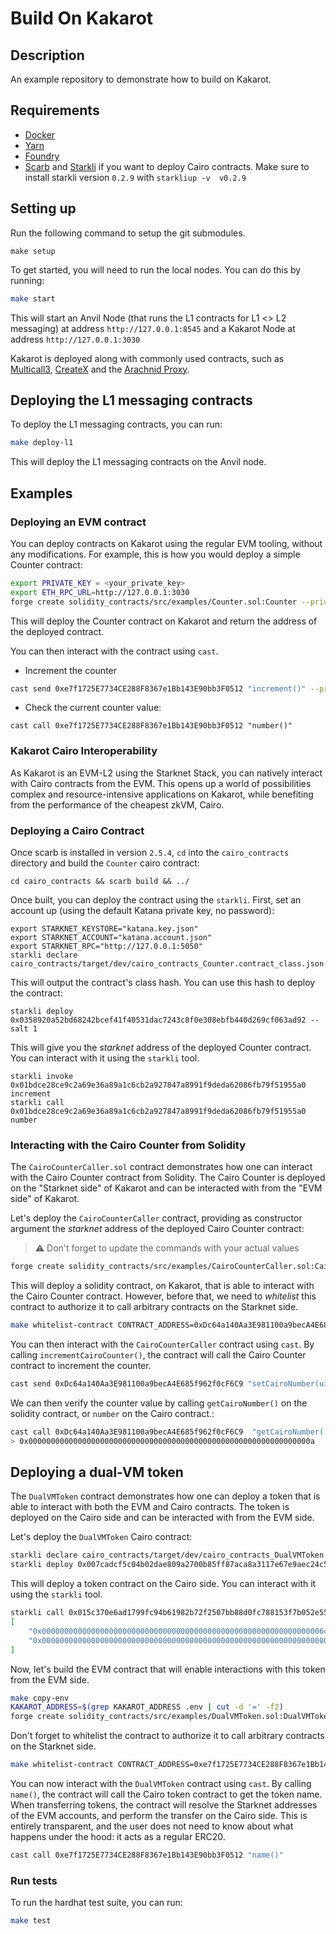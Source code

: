 # Build On Kakarot

## Description

An example repository to demonstrate how to build on Kakarot.

## Requirements

- [Docker](https://docs.docker.com/get-docker/)
- [Yarn](https://classic.yarnpkg.com/lang/en/docs/install)
- [Foundry](https://book.getfoundry.sh/getting-started/installation)
- [Scarb](https://docs.swmansion.com/scarb/download.html#install-via-asdf) and [Starkli](https://github.com/xJonathanLEI/starkli) if you want to deploy Cairo contracts. Make sure to install starkli version `0.2.9` with `starkliup -v  v0.2.9`

## Setting up

Run the following command to setup the git submodules.

```
make setup
```

To get started, you will need to run the local nodes. You can do this by running:

```sh
make start
```

This will start an Anvil Node (that runs the L1 contracts for L1 <> L2 messaging) at address `http://127.0.0.1:8545` and a Kakarot Node at address `http://127.0.0.1:3030`

Kakarot is deployed along with commonly used contracts, such as [Multicall3](https://github.com/mds1/multicall/blob/main/src/Multicall3.sol), [CreateX](https://github.com/pcaversaccio/createx?tab=readme-ov-file#permissioned-deploy-protection-and-cross-chain-redeploy-protection) and the [Arachnid Proxy](https://github.com/Arachnid/deterministic-deployment-proxy).

## Deploying the L1 messaging contracts

To deploy the L1 messaging contracts, you can run:

```sh
make deploy-l1
```

This will deploy the L1 messaging contracts on the Anvil node.

## Examples

### Deploying an EVM contract

You can deploy contracts on Kakarot using the regular EVM tooling, without any modifications. For example, this is how you would deploy a simple Counter contract:

```sh
export PRIVATE_KEY = <your_private_key>
export ETH_RPC_URL=http://127.0.0.1:3030
forge create solidity_contracts/src/examples/Counter.sol:Counter --private-key $PRIVATE_KEY
```

This will deploy the Counter contract on Kakarot and return the address of the deployed contract.

You can then interact with the contract using `cast`.

- Increment the counter

```sh
cast send 0xe7f1725E7734CE288F8367e1Bb143E90bb3F0512 "increment()" --private-key $PRIVATE_KEY
```

- Check the current counter value:

```
cast call 0xe7f1725E7734CE288F8367e1Bb143E90bb3F0512 "number()"
```

### Kakarot Cairo Interoperability

As Kakarot is an EVM-L2 using the Starknet Stack, you can natively interact with Cairo contracts from the EVM. This opens up a world of possibilities complex and resource-intensive applications on Kakarot, while benefiting from the performance of the cheapest zkVM, Cairo.

### Deploying a Cairo Contract

Once scarb is installed in version `2.5.4`, `cd` into the `cairo_contracts` directory and build the `Counter` cairo contract:

```
cd cairo_contracts && scarb build && ../
```

Once built, you can deploy the contract using the `starkli`. First, set an account up (using the default Katana private key, no password):

```
export STARKNET_KEYSTORE="katana.key.json"
export STARKNET_ACCOUNT="katana.account.json"
export STARKNET_RPC="http://127.0.0.1:5050"
starkli declare cairo_contracts/target/dev/cairo_contracts_Counter.contract_class.json
```

This will output the contract's class hash. You can use this hash to deploy the contract:

```
starkli deploy 0x0358920a52bd68242bcef41f40531dac7243c8f0e308ebfb440d269cf063ad92 --salt 1
```

This will give you the _starknet_ address of the deployed Counter contract. You can interact with it using the `starkli` tool.

```
starkli invoke 0x01bdce28ce9c2a69e36a89a1c6cb2a927847a8991f9deda62086fb79f51955a0 increment
starkli call 0x01bdce28ce9c2a69e36a89a1c6cb2a927847a8991f9deda62086fb79f51955a0 number
```

### Interacting with the Cairo Counter from Solidity

The `CairoCounterCaller.sol` contract demonstrates how one can interact with the Cairo Counter contract from Solidity. The Cairo Counter is deployed on the "Starknet side" of Kakarot and can be interacted with from the "EVM side" of Kakarot.

Let's deploy the `CairoCounterCaller` contract, providing as constructor argument the _starknet_ address of the deployed Cairo Counter contract:

> ⚠️ Don't forget to update the commands with your actual values

```sh
forge create solidity_contracts/src/examples/CairoCounterCaller.sol:CairoCounterCaller --constructor-args 0x01bdce28ce9c2a69e36a89a1c6cb2a927847a8991f9deda62086fb79f51955a0 --private-key $PRIVATE_KEY
```

This will deploy a solidity contract, on Kakarot, that is able to interact with the Cairo Counter contract. However, before that, we need to _whitelist_ this contract to authorize it to call arbitrary contracts on the Starknet side.

```sh
make whitelist-contract CONTRACT_ADDRESS=0xDc64a140Aa3E981100a9becA4E685f962f0cF6C9
```

You can then interact with the `CairoCounterCaller` contract using `cast`. By calling `incrementCairoCounter()`, the contract will call the Cairo Counter contract to increment the counter.

```sh
cast send 0xDc64a140Aa3E981100a9becA4E685f962f0cF6C9 "setCairoNumber(uint256 newNumber)" 10 --private-key $PRIVATE_KEY
```

We can then verify the counter value by calling `getCairoNumber()` on the solidity contract, or `number` on the Cairo contract.:

```sh
cast call 0xDc64a140Aa3E981100a9becA4E685f962f0cF6C9  "getCairoNumber()"
> 0x000000000000000000000000000000000000000000000000000000000000000a
```

## Deploying a dual-VM token

The `DualVMToken` contract demonstrates how one can deploy a token that is able to interact with both the EVM and Cairo contracts. The token is deployed on the Cairo side and can be interacted with from the EVM side.

Let's deploy the `DualVMToken` Cairo contract:

```sh
starkli declare cairo_contracts/target/dev/cairo_contracts_DualVMToken.contract_class.json
starkli deploy 0x007cadcf5c04b02dae809a2700b85ff87aca8a3117e67e9aec24c5513730b1c1 100 0 0xb3ff441a68610b30fd5e2abbf3a1548eb6ba6f3559f2862bf2dc757e5828ca --salt 1
```

This will deploy a token contract on the Cairo side. You can interact with it using the `starkli` tool.

```sh
starkli call 0x015c370e6ad1799fc94b61982b72f2507bb88d0fc788153f7b052e55f7ea59bf "balance_of" 0xb3ff441a68610b30fd5e2abbf3a1548eb6ba6f3559f2862bf2dc757e5828ca
[
    "0x0000000000000000000000000000000000000000000000000000000000000064",
    "0x0000000000000000000000000000000000000000000000000000000000000000"
]
```

Now, let's build the EVM contract that will enable interactions with this token from the EVM side.

```sh
make copy-env
KAKAROT_ADDRESS=$(grep KAKAROT_ADDRESS .env | cut -d '=' -f2)
forge create solidity_contracts/src/examples/DualVMToken.sol:DualVMToken --constructor-args $KAKAROT_ADDRESS 0x015c370e6ad1799fc94b61982b72f2507bb88d0fc788153f7b052e55f7ea59bf --private-key $PRIVATE_KEY
```

Don't forget to whitelist the contract to authorize it to call arbitrary contracts on the Starknet side.

```sh
make whitelist-contract CONTRACT_ADDRESS=0xe7f1725E7734CE288F8367e1Bb143E90bb3F0512
```

You can now interact with the `DualVMToken` contract using `cast`. By calling `name()`, the contract will call the Cairo token contract to get the token name. When transferring tokens, the contract will resolve the Starknet addresses of the EVM accounts, and perform the transfer on the Cairo side. This is entirely transparent, and the user does not need to know about what happens under the hood: it acts as a regular ERC20.

```sh
cast call 0xe7f1725E7734CE288F8367e1Bb143E90bb3F0512 "name()"
```

### Run tests

To run the hardhat test suite, you can run:

```sh
make test
```
